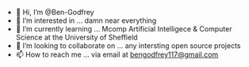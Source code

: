 - 👋 Hi, I’m @Ben-Godfrey
- 👀 I’m interested in ... damn near everything 
- 🌱 I’m currently learning ... Mcomp Artificial Intelligece & Computer Science at the University of Sheffield
- 💞️ I’m looking to collaborate on ... any intersting open source projects
- 📫 How to reach me ... via email at bengodfrey117@gmail.com

<!---
Ben-Godfrey/Ben-Godfrey is a ✨ special ✨ repository because its `README.md` (this file) appears on your GitHub profile.
You can click the Preview link to take a look at your changes.
--->
